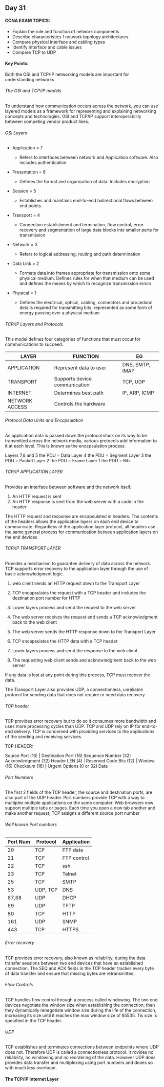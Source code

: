 ## Day 31

#### CCNA EXAM TOPICS:

* Explain the role and function of network components
* Describe characteristics f network topology architectures
* Compare physical interface and cabling types
* Identify interface and cable issues
* Compare TCP to UDP

#### Key Points:

Both the OSI and TCP/IP networking models are important for understanding networks.

###### The OSI and TCP/IP models

To understand how communication occurs across the network, you can use layered models as a framework for representing and explaining networking concepts and technologies. OSI and TCP/IP support interoperability between competing vendor product lines.

###### OSI Layers

- Application = 7
    * Refers to interfaces between network and Application software. Also includes authentication

- Presentation = 6
    * Defines the format and organization of data. Includes encryption

- Session = 5
    * Establishes and maintains end-to-end bidirectional flows between end points.

- Transport = 4
    * Connection establishment and termination, flow control, error recovery and segmentation of large data blocks into smaller parts for transmission

- Network = 3
    * Refers to logical addressing, routing and path determination 

- Data Link = 2
    * Formats data into frames appropriate for transmission onto some physical medium. Defines rules for when that medium can be used and defines the means by which to recognize transmission errors

- Physical = 1
    * Defines the electrical, optical, cabling, connectors and procedural details required for transmitting bits, represented as some form of energy passing over a physical medium 

###### TCP/IP Layers and Protocols

This model defines four categories of functions that must occur for communications to succeed. 


| LAYER          | FUNCTION                      | EG              |
|----------------|-------------------------------|-----------------|
| APPLICATION    | Represent data to user        | DNS, SMTP, IMAP |
| TRANSPORT      | Supports device communication | TCP, UDP        |
| INTERNET       | Determines best path          | IP, ARP, ICMP   |
| NETWORK ACCESS | Controls the hardware         |                 |


###### Protocol Data Units and Encapsulation

As application data is passed down the protocol stack on its way to be transmitted across the network media, various protocols add information to it at each level. This is known as the encapsulation process.

Layers 7,6 and 5 the PDU = Data
Layer 4 the PDU          = Segment
Layer 3 the PDU          = Packet
Layer 2 the PDU          = Frame
Layer 1 the PDU          = Bits 

###### TCP/IP APPLICATION LAYER

Provides an interface between software and the network itself. 
1. An HTTP request is sent 
2. An HTTP response is sent from the web server with a code in the header 

The HTTP request and response are encapsulated in headers. The contents of the headers allows the application layers on each end device to communicate. Regardless of the application layer protocol, all headers use the same general process for communication between application layers on the end devices

###### TCP/IP TRANSPORT LAYER

Provides a mechanism to guarantee delivery of data across the network. TCP supports error recovery to the application layer through the use of basic acknowledgment logic. 

1. web client sends an HTTP request down to the Transport Layer 

2. TCP encapsulates the request with a TCP header and includes the destination port number for HTTP

3. Lower layers process and send the request to the web server 

4. The web server receives the request and sends a TCP acknowledgment back to the web client

5. The web server sends the HTTP response down to the Transport Layer

6. TCP encapsulates the HTTP data with a TCP header

7. Lower layers process and send the response to the web client 

8. The requesting web client sends and acknowledgment back to the web server

If any data is lost at any point during this process, TCP must recover the data.

The Transport Layer also provides UDP, a connectionless, unreliable protocol for sending data that does not require or need data recovery. 

###### TCP header

TCP provides error recovery but to do so it consumes more bandwidth and uses more processing cycles than UDP. TCP and UDP rely on IP for end-to-end delivery. TCP is concerned with providing services to the applications of the sending and receiving services.

TCP HEADER:

Source Port (16)    |   Destination Port (16)
Sequence Number (32)
Acknowledgment (32)
Header LEN (4) | Reserved Code Bits (12) | Window (16)
Checksum (16)  | Urgent
Options (0 or 32)
Data 

###### Port Numbers

The first 2 fields of the TCP header, the source and destination ports, are also part of the UDP header. Port numbers provide TCP with a way to multiplex multiple applications on the same computer. Web browsers now support multiple tabs or pages. Each time you open a new tab another and make another request, TCP assigns a different source port number

###### Well known Port numbers 

| Port Num | Protocol | Application |
|----------|----------|-------------|
| 20       | TCP      | FTP data    |
| 21       | TCP      | FTP control |
| 22       | TCP      | ssh         |
| 23       | TCP      | Telnet      |
| 25       | TCP      | SMTP        |
| 53       | UDP, TCP | DNS         |
| 67,68    | UDP      | DHCP        |
| 69       | UDP      | TFTP        |
| 80       | TCP      | HTTP        |
| 161      | UDP      | SNMP        |
| 443      | TCP      | HTTPS       |

###### Error recovery

TCP provides error recovery, also known as reliability, during the data transfer sessions between two end devices that have an established connection. The SEQ and ACK fields in the TCP header tracker every byte of data transfer and ensure that missing bytes are retransmitted. 

###### Flow Controls

TCP handles flow control through a process called windowing. The two end devices negotiate the window size when establishing the connection; then they dynamically renegotiate window size during the life of the connection, increasing its size until it reaches the max window size of 65535. Tis size is specified in the TCP header. 

###### UDP

TCP establishes and terminates connections between endpoints where UDP does not. Therefore UDP is called a connectionless protocol. It rovides no reliability, no windowing and no reordering of the data. However UDP does provides data transfer and multiplexing using port numbers and dooes so with much less overhead.

#### The TCP/IP Internet Layer